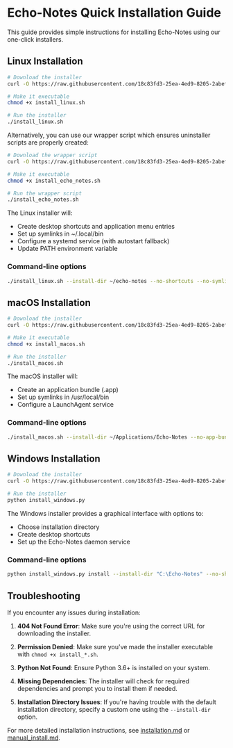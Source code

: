 # Echo-Notes Quick Installation Guide

This guide provides simple instructions for installing Echo-Notes using our one-click installers.

## Linux Installation

```bash
# Download the installer
curl -O https://raw.githubusercontent.com/18c83fd3-25ea-4ed9-8205-2abeff9b3883/Echo-Notes/main/installers/install_linux.sh

# Make it executable
chmod +x install_linux.sh

# Run the installer
./install_linux.sh
```

Alternatively, you can use our wrapper script which ensures uninstaller scripts are properly created:

```bash
# Download the wrapper script
curl -O https://raw.githubusercontent.com/18c83fd3-25ea-4ed9-8205-2abeff9b3883/Echo-Notes/main/install_echo_notes.sh

# Make it executable
chmod +x install_echo_notes.sh

# Run the wrapper script
./install_echo_notes.sh
```

The Linux installer will:
- Create desktop shortcuts and application menu entries
- Set up symlinks in ~/.local/bin
- Configure a systemd service (with autostart fallback)
- Update PATH environment variable

### Command-line options

```bash
./install_linux.sh --install-dir ~/echo-notes --no-shortcuts --no-symlinks --no-service
```

## macOS Installation

```bash
# Download the installer
curl -O https://raw.githubusercontent.com/18c83fd3-25ea-4ed9-8205-2abeff9b3883/Echo-Notes/main/installers/install_macos.sh

# Make it executable
chmod +x install_macos.sh

# Run the installer
./install_macos.sh
```

The macOS installer will:
- Create an application bundle (.app)
- Set up symlinks in /usr/local/bin
- Configure a LaunchAgent service

### Command-line options

```bash
./install_macos.sh --install-dir ~/Applications/Echo-Notes --no-app-bundle --no-symlinks --no-service
```

## Windows Installation

```bash
# Download the installer
curl -O https://raw.githubusercontent.com/18c83fd3-25ea-4ed9-8205-2abeff9b3883/Echo-Notes/main/installers/install_windows.py

# Run the installer
python install_windows.py
```

The Windows installer provides a graphical interface with options to:
- Choose installation directory
- Create desktop shortcuts
- Set up the Echo-Notes daemon service

### Command-line options

```bash
python install_windows.py install --install-dir "C:\Echo-Notes" --no-shortcut --no-service
```

## Troubleshooting

If you encounter any issues during installation:

1. **404 Not Found Error**: Make sure you're using the correct URL for downloading the installer.

2. **Permission Denied**: Make sure you've made the installer executable with `chmod +x install_*.sh`.

3. **Python Not Found**: Ensure Python 3.6+ is installed on your system.

4. **Missing Dependencies**: The installer will check for required dependencies and prompt you to install them if needed.

5. **Installation Directory Issues**: If you're having trouble with the default installation directory, specify a custom one using the `--install-dir` option.

For more detailed installation instructions, see [installation.md](installation.md) or [manual_install.md](manual_install.md).